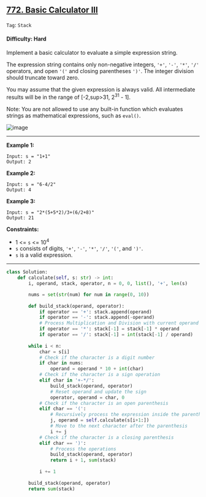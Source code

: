 ## [772. Basic Calculator III](https://leetcode.com/problems/basic-calculator-iii/)

```Tag```: ```Stack```

#### Difficulty: Hard

Implement a basic calculator to evaluate a simple expression string.

The expression string contains only non-negative integers, ```'+'```, ```'-'```, ```'*'```, ```'/'``` operators, and open ```'('``` and closing parentheses ```')'```. The integer division should truncate toward zero.

You may assume that the given expression is always valid. All intermediate results will be in the range of [-2,sup>31</sup>, 2<sup>31</sup> - 1].

Note: You are not allowed to use any built-in function which evaluates strings as mathematical expressions, such as ```eval()```.

![image](https://user-images.githubusercontent.com/35042430/227585228-0a5ca3a8-df4f-49e1-8730-7f3793a4a188.png)

---

__Example 1:__
```
Input: s = "1+1"
Output: 2
```

__Example 2:__
```
Input: s = "6-4/2"
Output: 4
```

__Example 3:__
```
Input: s = "2*(5+5*2)/3+(6/2+8)"
Output: 21
```

__Constraints:__

- 1 <= ```s``` <= 10<sup>4</sup>
- ```s``` consists of digits, ```'+'```, ```'-'```, ```'*'```, ```'/'```, ```'('```, and ```')'```.
- ```s``` is a valid expression.

---

```Python
class Solution:
    def calculate(self, s: str) -> int:
        i, operand, stack, operator, n = 0, 0, list(), '+', len(s)

        nums = set(str(num) for num in range(0, 10))
        
        def build_stack(operand, operator):
            if operator == '+': stack.append(operand)
            if operator == '-': stack.append(-operand)
            # Process Multiplication and Division with current operand and the last added number in stack
            if operator == '*': stack[-1] = stack[-1] * operand
            if operator == '/': stack[-1] = int(stack[-1] / operand)
        
        while i < n:
            char = s[i]
            # Check if the character is a digit number
            if char in nums:
                operand = operand * 10 + int(char)
            # Check if the character is a sign operation
            elif char in '+-*/':
                build_stack(operand, operator)
                # Reset operand and update the sign
                operator, operand = char, 0
            # Check if the character is an open parenthesis
            elif char == '(':
                # Recursively process the expression inside the parentheses
                j, operand = self.calculate(s[i+1:])
                # Move to the next character after the parenthesis
                i += j
            # Check if the character is a closing parenthesis
            elif char == ')':
                # Process the operations
                build_stack(operand, operator)
                return i + 1, sum(stack)
            
            i += 1
        
        build_stack(operand, operator)
        return sum(stack)
```
